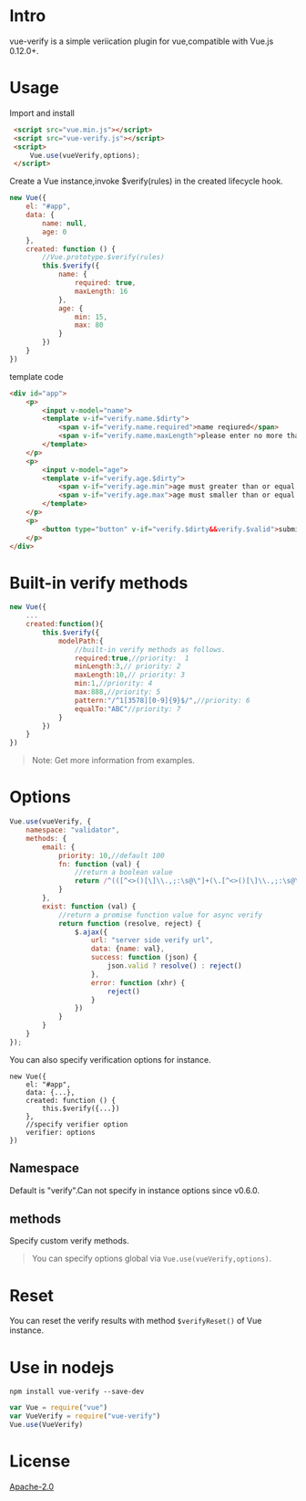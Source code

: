 # Intro
vue-verify is a simple veriication plugin for vue,compatible with  Vue.js 0.12.0+.

# Usage
Import and install

```html
 <script src="vue.min.js"></script>
 <script src="vue-verify.js"></script>
 <script>
     Vue.use(vueVerify,options);
 </script>
```

Create a Vue instance,invoke $verify(rules) in the created lifecycle hook.

```js
new Vue({
    el: "#app",
    data: {
        name: null,
        age: 0
    },
    created: function () {
        //Vue.prototype.$verify(rules)
        this.$verify({
            name: {
                required: true,
                maxLength: 16
            },
            age: {
                min: 15,
                max: 80
            }
        })
    }
})
```

template code

```html
<div id="app">
    <p>
        <input v-model="name">
        <template v-if="verify.name.$dirty">
            <span v-if="verify.name.required">name reqiured</span>
            <span v-if="verify.name.maxLength">please enter no more than 16 characters</span>
        </template>
    </p>
    <p>
        <input v-model="age">
        <template v-if="verify.age.$dirty">
            <span v-if="verify.age.min">age must greater than or equal to 16</span>
            <span v-if="verify.age.max">age must smaller than or equal to 80</span>
        </template>
    </p>
    <p>
        <button type="button" v-if="verify.$dirty&&verify.$valid">submit</button>
    </p>
</div>
```

# Built-in verify methods

```js
new Vue({
    ...
    created:function(){
        this.$verify({
            modelPath:{
                //built-in verify methods as follows.
                required:true,//priority:  1
                minLength:3,// priority: 2
                maxLength:10,// priority: 3
                min:1,//priority: 4
                max:888,//priority: 5
                pattern:"/^1[3578][0-9]{9}$/",//priority: 6
                equalTo:"ABC"//priority: 7
            }
        })
    }
})
```

> Note: Get more information from examples.

# Options


```js
Vue.use(vueVerify, {
    namespace: "validator",
    methods: {
        email: {
            priority: 10,//default 100
            fn: function (val) {
                //return a boolean value
                return /^(([^<>()[\]\\.,;:\s@\"]+(\.[^<>()[\]\\.,;:\s@\"]+)*)|(\".+\"))@((\[[0-9]{1,3}\.[0-9]{1,3}\.[0-9]{1,3}\.[0-9]{1,3}\])|(([a-zA-Z\-0-9]+\.)+[a-zA-Z]{2,}))$/.test(val)
            }
        },
        exist: function (val) {
            //return a promise function value for async verify
            return function (resolve, reject) {
                $.ajax({
                    url: "server side verify url",
                    data: {name: val},
                    success: function (json) {
                        json.valid ? resolve() : reject()
                    },
                    error: function (xhr) {
                        reject()
                    }
                })
            }
        }
    }
});
```

You can also specify verification options for instance.
 
```
new Vue({
    el: "#app",
    data: {...},
    created: function () {
        this.$verify({...})
    },
    //specify verifier option
    verifier: options
})
```


## Namespace

Default is "verify".Can not specify in instance options since v0.6.0.

## methods

Specify custom verify methods.

> You can specify options global via  `Vue.use(vueVerify,options)`.

# Reset

You can reset the verify results with method `$verifyReset()` of Vue instance.

# Use in nodejs

```
npm install vue-verify --save-dev
```

``` js
var Vue = require("vue")
var VueVerify = require("vue-verify")
Vue.use(VueVerify)
```

# License
[Apache-2.0](http://opensource.org/licenses/Apache-2.0)
